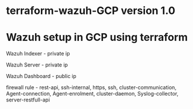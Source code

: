# terraform-wazuh-GCP version 1.0
# Wazuh setup in GCP using terraform
Wazuh Indexer - private ip 

Wazuh Server - private ip

Wazuh Dashboard - public ip

firewall rule - 
 rest-api,
 ssh-internal,
 https,
 ssh,
 cluster-communication,
 Agent-connection,
 Agent-enrolment,
 cluster-daemon,
 Syslog-collector,
 server-restfull-api 

